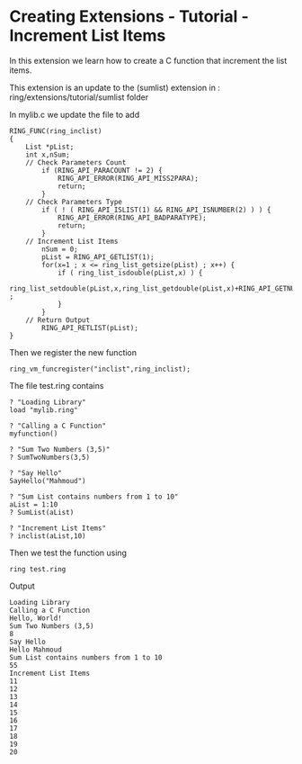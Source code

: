 Creating Extensions - Tutorial - Increment List Items
=====================================================

In this extension we learn how to create a C function that increment the list items.

This extension is an update to the (sumlist) extension in : ring/extensions/tutorial/sumlist folder

In mylib.c we update the file to add 

	RING_FUNC(ring_inclist)
	{
		List *pList;
		int x,nSum;
		// Check Parameters Count
			if (RING_API_PARACOUNT != 2) {
				RING_API_ERROR(RING_API_MISS2PARA);
				return;
			}
		// Check Parameters Type
			if ( ! ( RING_API_ISLIST(1) && RING_API_ISNUMBER(2) ) ) {
				RING_API_ERROR(RING_API_BADPARATYPE);
				return;
			}
		// Increment List Items
			nSum = 0;
			pList = RING_API_GETLIST(1);
			for(x=1 ; x <= ring_list_getsize(pList) ; x++) {
				if ( ring_list_isdouble(pList,x) ) {
					ring_list_setdouble(pList,x,ring_list_getdouble(pList,x)+RING_API_GETNUMBER(2)) ;
				}	
			}
		// Return Output
			RING_API_RETLIST(pList);
	}


Then we register the new function

	ring_vm_funcregister("inclist",ring_inclist);

The file test.ring contains

	? "Loading Library"
	load "mylib.ring"

	? "Calling a C Function"
	myfunction()

	? "Sum Two Numbers (3,5)"
	? SumTwoNumbers(3,5)

	? "Say Hello"
	SayHello("Mahmoud")

	? "Sum List contains numbers from 1 to 10"
	aList = 1:10
	? SumList(aList)

	? "Increment List Items"
	? inclist(aList,10)

Then we test the function using

	ring test.ring

Output

	Loading Library
	Calling a C Function
	Hello, World!
	Sum Two Numbers (3,5)
	8
	Say Hello
	Hello Mahmoud
	Sum List contains numbers from 1 to 10
	55
	Increment List Items
	11
	12
	13
	14
	15
	16
	17
	18
	19
	20